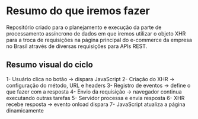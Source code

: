 # Resumo do que iremos fazer
Repositório criado para o planejamento e execução da parte de processamento assíncrono de dados em que iremos utilizar o objeto XHR para a troca de requisições na página principal do e-commerce da empresa no Brasil através de diversas requisições para APIs REST.

## Resumo visual do ciclo

1- Usuário clica no botão → dispara JavaScript
2- Criação do XHR → configuração do método, URL e headers
3- Registro de eventos → define o que fazer com a resposta
4- Envio da requisição → navegador continua executando outras tarefas
5- Servidor processa e envia resposta
6- XHR recebe resposta → evento onload dispara
7- JavaScript atualiza a página dinamicamente
